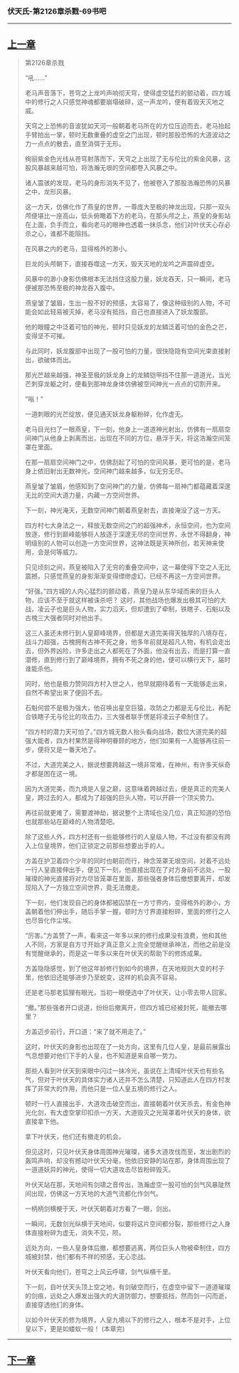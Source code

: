 ### 伏天氏-第2126章杀戮-69书吧

--------
[上一章](./e65f1423f5a7ea51bf7e50609a5131f5.md)
--------


>
>
>
>第2126章杀戮
>
>“吼……”
>
>老马声音落下，苍穹之上龙吟声响彻天穹，使得虚空猛烈的颤动着，四方城中的修行之人只感觉神魂都要崩塌破碎，这一声龙吟，便有着毁天灭地之威。
>
>天穹之上恐怖的音波犹如天河一般朝着老马所在的方位压迫而去，老马抬起手臂拍出一掌，顿时无数重叠的虚空之门出现，顿时那股恐怖的大道波动之力一点点的散去，直至消弭于无形。
>
>绚丽紫金色光线从苍穹射落而下，天穹之上出现了无与伦比的紫金风暴，这股风暴越来越可怕，将浩瀚无垠的空间都卷入风暴之中。
>
>诸人震骇的发现，老马的身形消失不见了，他被卷入了那股浩瀚恐怖的风暴之中，龙形风暴。
>
>这一方天，仿佛化作了燕皇的世界，一尊庞大至极的神龙出现，只那一双头颅便堪比一座高山，低头俯瞰着下方的老马，在那头颅之上，燕皇的身影站在上面，负手而立，看向老马的眼神也透着一抹杀念，他们对叶伏天心存必杀之心，谁都不能阻挡。
>
>在风暴之内的老马，显得格外的渺小。
>
>巨龙的头颅朝下，直接吞噬这一方天，毁天灭地的龙吟之声震碎虚空。
>
>风暴中的渺小身影仿佛根本无法挡住这股力量，妖龙吞天，只一瞬间，老马便被那恐怖至极的神龙吞入腹中。
>
>燕皇皱了皱眉，生出一股不好的预感，太容易了，像这种级别的人物，不可能会如此轻易被灭掉，老马没有抵挡，自己也直接进入了妖龙腹部。
>
>他的眼瞳之中泛着可怕的神光，顿时只见妖龙的龙鳞泛着可怕的金色之芒，变得坚不可摧。
>
>与此同时，妖龙腹部中出现了一股可怕的力量，很快隐隐有空间光束直接射出，欲破体而出。
>
>那光芒越来越强，神圣至极的妖龙身上的龙鳞铠甲挡不住那一道道光，当光芒刺穿龙躯之时，便看到那神龙身体仿佛被空间神光一点点的切割开来。
>
>“嗡！”
>
>一道刺眼的光芒绽放，便见通天妖龙身躯粉碎，化作虚无。
>
>老马目光扫了一眼燕皇，下一刻，他身上一道道神光射出，仿佛有一扇扇空间神门从他身上剥离而出，出现在不同的方位，悬浮于天，将这浩瀚空间笼罩在里面。
>
>在那一扇扇空间神门之中，仿佛刮起了可怕的空间风暴，更可怕的是，老马身上依旧射出无数神光，空间神门越来越多，似无穷无尽。
>
>燕皇皱了皱眉，他感知到了空间神门的力量，仿佛每一扇神门都蕴藏着深邃无比的空间大道力量，内藏一方空间世界。
>
>下一刻，神光淹天，无数空间神门朝着燕皇射去，直接淹没了这一方天。
>
>四方村七大身法之一，释放无数空间之门的超强神术，永恒空间，也为空间放逐，修行到巅峰能够将人放逐于深邃无尽的空间世界，永世不得翻身，神明级别的人物可以创造一方空间世界，这神法既是天神所创，若天神来使用，会是何等威力。
>
>只见顷刻之间，燕皇被陷入了无穷的重叠空间中，这一幕使得下空之人无比震撼，只感觉燕皇的身影渐渐变得缥缈虚幻，已经不再这一方空间世界。
>
>“好强。”四方城的人内心猛烈的颤动着，燕皇乃是从东华域而来的巨头人物，应该不至于就这样被诛杀吧？
>这时，其他战场也爆发出极其可怕的大战，凌云子也是巨头人物，实力滔天，但却遭到了牵制，铁瞎子、石魁以及古槐三大强者同时对他出手。
>
>这三人虽还未修行到人皇巅峰境界，但都是大道完美得天独厚的八境存在，战斗力超强，古槐拥有古神不死之身，他多年前就是超凡人物，有机会走出去，但外界凶险，许多走出之人都死在了外面，他没有出去，而是打算一直潜修，直到修行到了巅峰境界，拥有不死之身的他，便可以横行天下，届时谁能杀他。
>
>同时，他也是极力赞同四方村入世之人，他早就期待着有一天能够走出来，自然不希望出来了便回不去。
>
>石魁何尝不是极为强大，他召唤出星空巨猿，攻防之力都是无与伦比，再配合铁瞎子无与伦比的攻击力，三大强者联手愣是将凌云子牵制住了。
>
>“四方村的潜力天可怕了。”四方城无数人抬头看向战场，数位大道完美的超强大能者，四方村果然是得神明眷顾的地方，他们如果有一人能够再往前一步，便将又是一番天地了。
>
>不过，大道完美之人，据说想要跨越这一境非常难，在神州，有许多天纵奇才都是困在这一境。
>
>因为大道完美，而九境是人皇之巅，这意味着跨越过去，便是真正的完美人皇，跨过去的人，都成为了超强的巨头人物，可以开辟一个顶尖势力。
>
>再往前就更难了，需要渡神劫，据说整个上清域也没几位，真正知道的恐怕也就那些站在巅峰的人物清楚吧。
>
>除了这些人外，四方村还有一些能够修行的人皇级人物，不过没有都没有跨入上位皇境界，他们正锁定之前那些想要出手的人。
>
>方盖在护卫着四个少年的同时也朝前而行，神念笼罩无垠空间，对着不远处一行人皇直接伸出手，便见下一刻，他直接出现在了对方身前不远处，一股璀璨的神光直接将对方尽皆笼罩在里面，那些强者身体后撤想要离开，却发现陷入了一方独立空间世界，竟无法撤走。
>
>下一刻，他们发现自己的身体都被囚禁在一方寸界内，变得格外的渺小，方盖朝着他们伸出手，随后手掌一握，顿时方寸界直接粉碎，里面的修行之人也尽皆化作尘埃。
>
>“厉害。”方盖赞了一声，看来这一年多以来的修行成果没有浪费，他和其他人不同，方家是自方寸开始才真正意义上完全觉醒继承神法，而他之前是没有觉醒继承的，而是这一年多以来在叶伏天的帮助下的修炼成果。
>
>方盖隐隐感觉，到了他这年龄修行到如今的境界，在天地规则大变的村子里，他依旧还能够进步乃至蜕变，这样的机会真不容易。
>
>还是老马那老狐狸有眼光，当初一眼便选中了叶伏天，让小零去带人回家。
>
>“撤。”那些强者开口说道，纷纷后撤离开，但四方城已经被封死，能撤去哪里？
>
>方盖迈步前行，开口道：“来了就不用走了。”
>
>这时，叶伏天的身影也出现在了一处方向，这里有几位人皇，是最前展露出气息想要对他们下手的人皇，也不知道是来自哪一势力。
>
>那些人看到叶伏天到来眼中闪过一抹冷光，虽说在上清域叶伏天也有些名气，但对于叶伏天的具体实力诸人还并不怎么清楚，只知道此人在四方村发挥了非常大的作用，而他只是一位人皇五境的修行之人。
>
>顿时一行人直接出手，大道攻击破空而出，直接朝着叶伏天杀去，有金色神光化剑，有大虚空掌印扣杀一方天，大道毁灭之光笼罩着叶伏天的身体，欲直接拿下他。
>
>拿下叶伏天，他们还有撤走的机会。
>
>但见这时，只见叶伏天身体周围神光璀璨，诸多大道攻伐而至，发出剧烈的轰鸣声响，却没有撼动叶伏天分毫，他依旧安静的站在那，身体周围出现了一道道妖异的神光，使得一切大道攻击尽皆粉碎毁灭。
>
>叶伏天站在那，天地间有剑啸之音传出，浩瀚虚空一股可怕的剑气风暴陡然间出现，仿佛这一方天地的大道气流都化作剑气。
>
>一柄柄剑横梗于天，叶伏天朝着对方看了一眼，剑出。
>
>一瞬间，无数剑光纵横于天地间，似要将这片空间都分裂，那些修行之人身体直接粉碎为虚无，消失不见，陨。
>
>远处方向，一些人皇身体后撤，都想要逃离，两位巨头人物被牵制住，四方城被封禁，他们都有不祥的预感，无心恋战。
>
>叶伏天看向他们，苍穹之上风云呼啸，剑气纵横千里。
>
>下一刻，自叶伏天头顶上空之地，有剑破空而行，在虚空中留下一道道璀璨的剑痕，远处之人爆发出强大的大道防御力，想要抵挡，然而剑一闪而逝，直接穿透他们的身体。
>
>以如今叶伏天的修为境界，人皇九境以下的修行之人，根本不是对手，上位皇以下，更是如蝼蚁一般！
>(本章完)
>
>

--------
[下一章](./aa6bf59a52f76e61c42a5d05fdb0534c.md)
--------
